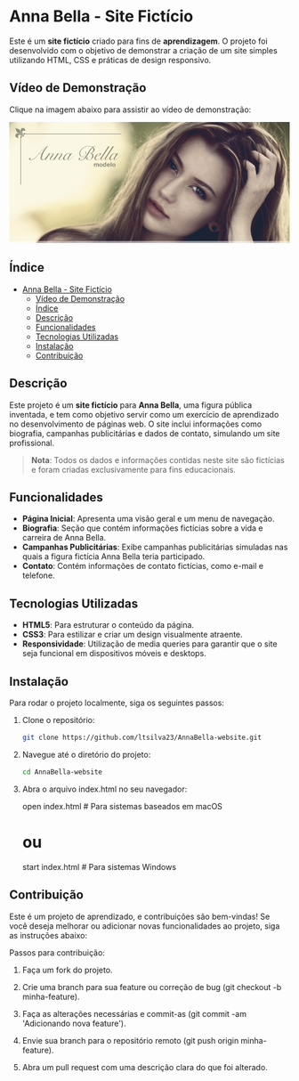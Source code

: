 # Anna Bella - Site Fictício

Este é um **site fictício** criado para fins de **aprendizagem**. O projeto foi desenvolvido com o objetivo de demonstrar a criação de um site simples utilizando HTML, CSS e práticas de design responsivo.

## Vídeo de Demonstração

Clique na imagem abaixo para assistir ao vídeo de demonstração:

[![Assista ao vídeo](img/capa.png)](video/video.mp4)


## Índice

- [Anna Bella - Site Fictício](#anna-bella---site-fictício)
  - [Vídeo de Demonstração](#vídeo-de-demonstração)
  - [Índice](#índice)
  - [Descrição](#descrição)
  - [Funcionalidades](#funcionalidades)
  - [Tecnologias Utilizadas](#tecnologias-utilizadas)
  - [Instalação](#instalação)
  - [Contribuição](#contribuição)

## Descrição

Este projeto é um **site fictício** para **Anna Bella**, uma figura pública inventada, e tem como objetivo servir como um exercício de aprendizado no desenvolvimento de páginas web. O site inclui informações como biografia, campanhas publicitárias e dados de contato, simulando um site profissional.

> **Nota**: Todos os dados e informações contidas neste site são fictícias e foram criadas exclusivamente para fins educacionais.

## Funcionalidades

- **Página Inicial**: Apresenta uma visão geral e um menu de navegação.
- **Biografia**: Seção que contém informações fictícias sobre a vida e carreira de Anna Bella.
- **Campanhas Publicitárias**: Exibe campanhas publicitárias simuladas nas quais a figura fictícia Anna Bella teria participado.
- **Contato**: Contém informações de contato fictícias, como e-mail e telefone.

## Tecnologias Utilizadas

- **HTML5**: Para estruturar o conteúdo da página.
- **CSS3**: Para estilizar e criar um design visualmente atraente.
- **Responsividade**: Utilização de media queries para garantir que o site seja funcional em dispositivos móveis e desktops.

## Instalação

Para rodar o projeto localmente, siga os seguintes passos:

1. Clone o repositório:

   ```bash
   git clone https://github.com/ltsilva23/AnnaBella-website.git

2. Navegue até o diretório do projeto:
    ```bash
    cd AnnaBella-website

3. Abra o arquivo index.html no seu navegador:
   
   open index.html  # Para sistemas baseados em macOS
    # ou
   start index.html  # Para sistemas Windows

## Contribuição
Este é um projeto de aprendizado, e contribuições são bem-vindas! Se você deseja melhorar ou adicionar novas funcionalidades ao projeto, siga as instruções abaixo:

Passos para contribuição:

1. Faça um fork do projeto.
   
2. Crie uma branch para sua feature ou correção de bug (git checkout -b minha-feature).
   
3. Faça as alterações necessárias e commit-as (git commit -am 'Adicionando nova feature').
   
4. Envie sua branch para o repositório remoto (git push origin minha-feature).
   
5. Abra um pull request com uma descrição clara do que foi alterado.


